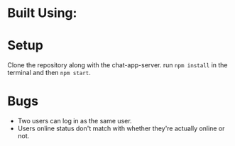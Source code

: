 
# Built Using:


# Setup
Clone the repository along with the chat-app-server.
run `npm install` in the terminal and then `npm start`.


# Bugs

- Two users can log in as the same user.
- Users online status don't match with whether they're actually online or not.
